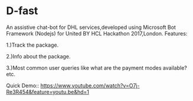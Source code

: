 # D-fast
An assistive chat-bot for DHL services,developed using Microsoft Bot Framework (Nodejs) for United BY HCL Hackathon 2017,London.
Features: 

1.)Track the package.

2.)Info about the package.

3.)Most common user queries like what are the payment modes available? etc.

Quick Demo:: https://www.youtube.com/watch?v=O7j-Re3R454&feature=youtu.be&hd=1
